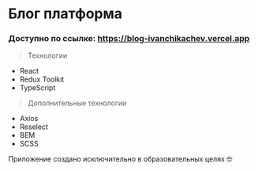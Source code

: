 # Блог платформа
### Доступно по ссылке: https://blog-ivanchikachev.vercel.app

> Технологии
- React
- Redux Toolkit
- TypeScript

> Дополнительные технологии
- Axios
- Reselect
- BEM
- SCSS

Приложение создано исключительно в образовательных целях :nerd_face:
